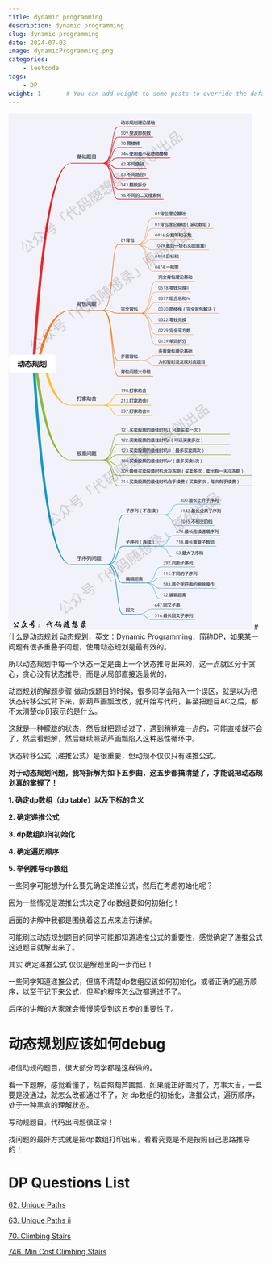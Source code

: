 ```yaml
---
title: dynamic programming
description: dynamic programming
slug: dynamic programming
date: 2024-07-03
image: dynamicProgramming.png
categories:
    - leetcode
tags:
    - DP
weight: 1       # You can add weight to some posts to override the default sorting (date descending)
---
```


<img src="./dp.jpg" alt="動態規劃">
# 什么是动态规划
动态规划，英文：Dynamic Programming，简称DP，如果某一问题有很多重叠子问题，使用动态规划是最有效的。

所以动态规划中每一个状态一定是由上一个状态推导出来的，这一点就区分于贪心，贪心没有状态推导，而是从局部直接选最优的，

动态规划的解题步骤
做动规题目的时候，很多同学会陷入一个误区，就是以为把状态转移公式背下来，照葫芦画瓢改改，就开始写代码，甚至把题目AC之后，都不太清楚dp[i]表示的是什么。

这就是一种朦胧的状态，然后就把题给过了，遇到稍稍难一点的，可能直接就不会了，然后看题解，然后继续照葫芦画瓢陷入这种恶性循环中。

状态转移公式（递推公式）是很重要，但动规不仅仅只有递推公式。

**对于动态规划问题，我将拆解为如下五步曲，这五步都搞清楚了，才能说把动态规划真的掌握了！**

**1. 确定dp数组（dp table）以及下标的含义**

**2. 确定递推公式**

**3. dp数组如何初始化**

**4. 确定遍历顺序**

**5. 举例推导dp数组**
   
一些同学可能想为什么要先确定递推公式，然后在考虑初始化呢？

因为一些情况是递推公式决定了dp数组要如何初始化！

后面的讲解中我都是围绕着这五点来进行讲解。

可能刷过动态规划题目的同学可能都知道递推公式的重要性，感觉确定了递推公式这道题目就解出来了。

其实 确定递推公式 仅仅是解题里的一步而已！

一些同学知道递推公式，但搞不清楚dp数组应该如何初始化，或者正确的遍历顺序，以至于记下来公式，但写的程序怎么改都通过不了。

后序的讲解的大家就会慢慢感受到这五步的重要性了。

# 动态规划应该如何debug
相信动规的题目，很大部分同学都是这样做的。

看一下题解，感觉看懂了，然后照葫芦画瓢，如果能正好画对了，万事大吉，一旦要是没通过，就怎么改都通过不了，对 dp数组的初始化，递推公式，遍历顺序，处于一种黑盒的理解状态。

写动规题目，代码出问题很正常！

找问题的最好方式就是把dp数组打印出来，看看究竟是不是按照自己思路推导的！

# DP Questions List
[62. Unique Paths](https://kris0325.github.io/p/62.-unique-paths/)

[63. Unique Paths ii]()

[70. Climbing Stairs](https://kris0325.github.io/p/70.-climbing-stairs/)

[746. Min Cost Climbing Stairs](https://kris0325.github.io/p/746.-min-cost-climbing-stairs/)

